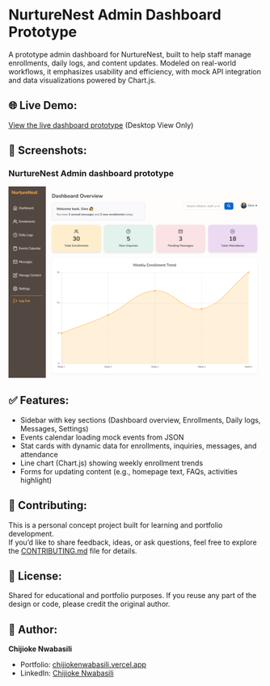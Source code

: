 # NurtureNest Admin Dashboard Prototype

A prototype admin dashboard for NurtureNest, built to help staff manage enrollments, daily logs, and content updates. Modeled on real-world workflows, it emphasizes usability and efficiency, with mock API integration and data visualizations powered by Chart.js.

## 🌐 Live Demo:

[View the live dashboard prototype](https://nurturenestcare-admin-dashboard.vercel.app) (Desktop View Only)

## 📸 Screenshots:

### NurtureNest Admin dashboard prototype
![NurtureNest Admin dashboard prototype](screenshots/nurturenest-admin-dashboard.png)

## ✅ Features:

- Sidebar with key sections (Dashboard overview, Enrollments, Daily logs, Messages, Settings)  
- Events calendar loading mock events from JSON  
- Stat cards with dynamic data for enrollments, inquiries, messages, and attendance
- Line chart (Chart.js) showing weekly enrollment trends  
- Forms for updating content (e.g., homepage text, FAQs, activities highlight)

## 🤝 Contributing:

This is a personal concept project built for learning and portfolio development.  
If you’d like to share feedback, ideas, or ask questions, feel free to explore the [CONTRIBUTING.md](CONTRIBUTING.md) file for details.

## 📄 License:

Shared for educational and portfolio purposes. If you reuse any part of the design or code, please credit the original author.

## 👤 Author:

**Chijioke Nwabasili**
- Portfolio: [chijiokenwabasili.vercel.app](https://chijiokenwabasili.vercel.app)
- LinkedIn: [Chijioke Nwabasili](https://linkedin.com/in/chijioke-nwabasili)
